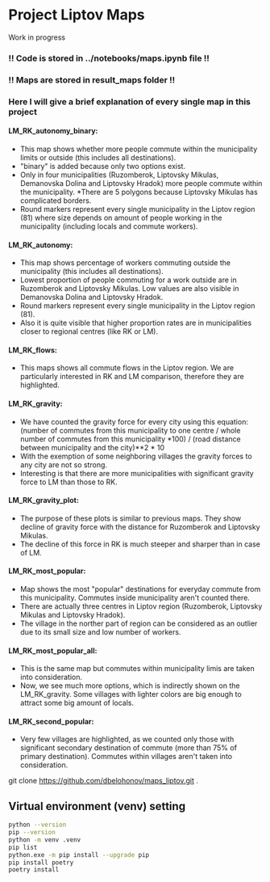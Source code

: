 # Project Liptov Maps

Work in progress


### !! Code is stored in ../notebooks/maps.ipynb file !!
### !! Maps are stored in result_maps folder !!

### Here I will give a brief explanation of every single map in this project

#### LM_RK_autonomy_binary:
 + This map shows whether more people commute within the municipality limits or outside (this includes all destinations).
 + "binary" is added because only two options exist.
 + Only in four municipalities (Ruzomberok, Liptovsky Mikulas, Demanovska Dolina and Liptovsky Hradok) more people commute within the municipality. *There are 5 polygons because Liptovsky Mikulas has complicated borders.
 + Round markers represent every single municipality in the Liptov region (81) where size depends on amount of people working in the municipality (including locals and commute workers).

#### LM_RK_autonomy:
 + This map shows percentage of workers commuting outside the municipality (this includes all destinations).
 + Lowest proportion of people commuting for a work outside are in Ruzomberok and Liptovsky Mikulas. Low values are also visible in Demanovska Dolina and Liptovsky Hradok.
 + Round markers represent every single municipality in the Liptov region (81).
 + Also it is quite visible that higher proportion rates are in municipalities closer to regional centres (like RK or LM).

#### LM_RK_flows:
 + This maps shows all commute flows in the Liptov region. We are particularly interested in RK and LM comparison, therefore they are highlighted.

#### LM_RK_gravity:
 + We have counted the gravity force for every city using this equation: (number of commutes from this municipality to one centre / whole number of commutes from this municipality *100) / (road distance between municipality and the city)**2 * 10
 + With the exemption of some neighboring villages the gravity forces to any city are not so strong.
 + Interesting is that there are more municipalities with significant gravity force to LM than those to RK.

#### LM_RK_gravity_plot:
 + The purpose of these plots is similar to previous maps. They show decline of gravity force with the distance for Ruzomberok and Liptovsky Mikulas.
 + The decline of this force in RK is much steeper and sharper than in case of LM.

#### LM_RK_most_popular:
 + Map shows the most "popular" destinations for everyday commute from this municipality. Commutes inside municipality aren't counted there.
 + There are actually three centres in Liptov region (Ruzomberok, Liptovsky Mikulas and Liptovsky Hradok).
 + The village in the norther part of region can be considered as an outlier due to its small size and low number of workers.

#### LM_RK_most_popular_all:
 + This is the same map but commutes within municipality limis are taken into consideration.
 + Now, we see much more options, which is indirectly shown on the LM_RK_gravity. Some villages with lighter colors are big enough to attract some big amount of locals.

#### LM_RK_second_popular:
 + Very few villages are highlighted, as we counted only those with significant secondary destination of commute (more than 75% of primary destination). Commutes within villages aren't taken into consideration.






git clone https://github.com/dbelohonov/maps_liptov.git .

## Virtual environment (venv) setting

```bash
python --version
pip --version
python -m venv .venv
pip list
python.exe -m pip install --upgrade pip
pip install poetry
poetry install
```


